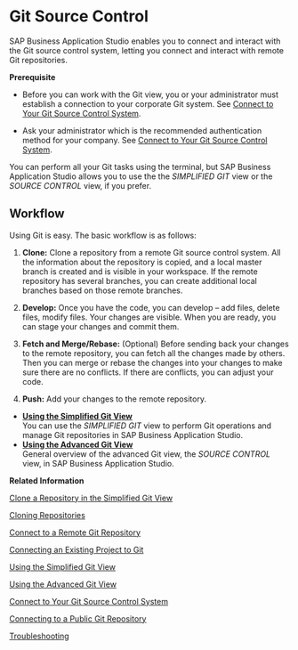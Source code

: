 <!-- loio9689c07b64364bbea43725dad9f27320 -->

# Git Source Control

SAP Business Application Studio enables you to connect and interact with the Git source control system, letting you connect and interact with remote Git repositories.

**Prerequisite**

-   Before you can work with the Git view, you or your administrator must establish a connection to your corporate Git system. See [Connect to Your Git Source Control System](connect-to-your-git-source-control-system-e7a42bc.md).

-   Ask your administrator which is the recommended authentication method for your company. See [Connect to Your Git Source Control System](connect-to-your-git-source-control-system-e7a42bc.md).


You can perform all your Git tasks using the terminal, but SAP Business Application Studio allows you to use the the *SIMPLIFIED GIT* view or the *SOURCE CONTROL* view, if you prefer.



<a name="loio9689c07b64364bbea43725dad9f27320__section_bgs_x2d_vnb"/>

## Workflow

Using Git is easy. The basic workflow is as follows:

1.  **Clone:** Clone a repository from a remote Git source control system. All the information about the repository is copied, and a local master branch is created and is visible in your workspace. If the remote repository has several branches, you can create additional local branches based on those remote branches.

2.  **Develop:** Once you have the code, you can develop – add files, delete files, modify files. Your changes are visible. When you are ready, you can stage your changes and commit them.

3.  **Fetch and Merge/Rebase:** \(Optional\) Before sending back your changes to the remote repository, you can fetch all the changes made by others. Then you can merge or rebase the changes into your changes to make sure there are no conflicts. If there are conflicts, you can adjust your code.

4.  **Push:** Add your changes to the remote repository.


-   **[Using the Simplified Git View](using-the-simplified-git-view-16eaaa6.md "You can use the SIMPLIFIED GIT view to perform Git operations
		and manage Git repositories in SAP Business Application Studio.")**  
You can use the *SIMPLIFIED GIT* view to perform Git operations and manage Git repositories in SAP Business Application Studio.
-   **[Using the Advanced Git View](using-the-advanced-git-view-265962e.md "General overview of the advanced Git view, the SOURCE CONTROL
		view, in SAP Business Application Studio.")**  
General overview of the advanced Git view, the *SOURCE CONTROL* view, in SAP Business Application Studio.

**Related Information**  


[Clone a Repository in the Simplified Git View](clone-a-repository-in-the-simplified-git-view-58c25d9.md "You can clone a repository using the SIMPLIFIED GIT view.")

[Cloning Repositories](cloning-repositories-7a68bfa.md "Add an existing project to your local workspace by cloning its repository from Git.")

[Connect to a Remote Git Repository](connect-to-a-remote-git-repository-5a151f3.md "You can connect to a remote Git repository to enable contributions from other developers and to track changes to your project.")

[Connecting an Existing Project to Git](connecting-an-existing-project-to-git-0930e56.md "You can add an existing project to Git.")

[Using the Simplified Git View](using-the-simplified-git-view-16eaaa6.md "You can use the SIMPLIFIED GIT view to perform Git operations and manage Git repositories in SAP Business Application Studio.")

[Using the Advanced Git View](using-the-advanced-git-view-265962e.md "General overview of the advanced Git view, the SOURCE CONTROL view, in SAP Business Application Studio.")

[Connect to Your Git Source Control System](connect-to-your-git-source-control-system-e7a42bc.md "SAP Business Application Studio allows you to connect to public and corporate repositories.")

[Connecting to a Public Git Repository](connecting-to-a-public-git-repository-a47db8b.md "Using SAP Business Application Studio, you can connect to all public git services, such as GitHub, GitLab, and BitBucket.")

[Troubleshooting](troubleshooting-73e1a38.md "")

